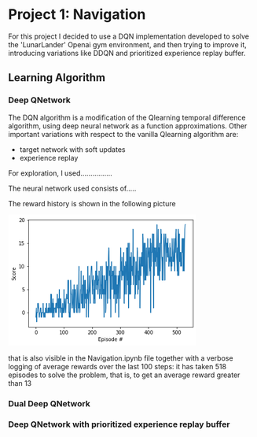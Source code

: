 [//]: # (Image References)

[image1]: DQN.png "DQN training"
[image2]: DDQN.png "DDQN training"
[image3]: DQN_prioritized_experience.png "DQN with prioritized experience training"


# Project 1: Navigation

For this project I decided to use a DQN implementation developed to solve the 'LunarLander' Openai gym environment, and then trying to improve it, introducing variations like DDQN and prioritized experience replay buffer.

## Learning Algorithm

### Deep QNetwork
The DQN algorithm is a modification of the Qlearning temporal difference algorithm, using deep neural network as a function approximations. Other important variations with respect to the vanilla Qlearning algorithm are:

- target network with soft updates
- experience replay

For exploration, I used................

The neural network used consists of.....

The reward history is shown in the following picture

![VanillaDQN_trained][image1]

that is also visible in the Navigation.ipynb file together with a verbose logging of average rewards over the last 100 steps: it has taken 518 episodes to solve the problem, that is, to get an average reward greater than 13


### Dual Deep QNetwork

### Deep QNetwork with prioritized experience replay buffer



